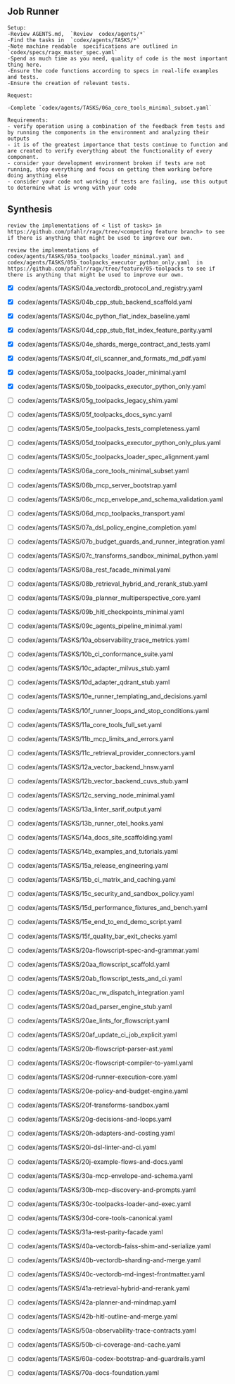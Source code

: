 ## Job Runner
```
Setup:
-Review AGENTS.md,  `Review  codex/agents/*`
-Find the tasks in  `codex/agents/TASKS/*`
-Note machine readable  specifications are outlined in `codex/specs/ragx_master_spec.yaml`
-Spend as much time as you need, quality of code is the most important thing here. 
-Ensure the code functions according to specs in real-life examples and tests.
-Ensure the creation of relevant tests.

Request:

-Complete `codex/agents/TASKS/06a_core_tools_minimal_subset.yaml`

Requirements: 
- verify operation using a combination of the feedback from tests and by running the components in the environment and analyzing their outputs
- it is of the greatest importance that tests continue to function and are created to verify everything about the functionality of every component.
- consider your development environment broken if tests are not running, stop everything and focus on getting them working before doing anything else
- consider your code not working if tests are failing, use this output to determine what is wrong with your code
```


## Synthesis
```
review the implementations of < list of tasks> in https://github.com/pfahlr/ragx/tree/<competing feature branch> to see if there is anything that might be used to improve our own.
```
```
review the implementations of  codex/agents/TASKS/05a_toolpacks_loader_minimal.yaml and codex/agents/TASKS/05b_toolpacks_executor_python_only.yaml  in https://github.com/pfahlr/ragx/tree/feature/05-toolpacks to see if there is anything that might be used to improve our own.
```



- [x] codex/agents/TASKS/04a_vectordb_protocol_and_registry.yaml
- [x] codex/agents/TASKS/04b_cpp_stub_backend_scaffold.yaml
- [x] codex/agents/TASKS/04c_python_flat_index_baseline.yaml
- [x] codex/agents/TASKS/04d_cpp_stub_flat_index_feature_parity.yaml
- [x] codex/agents/TASKS/04e_shards_merge_contract_and_tests.yaml
- [x] codex/agents/TASKS/04f_cli_scanner_and_formats_md_pdf.yaml
- [x] codex/agents/TASKS/05a_toolpacks_loader_minimal.yaml
- [x] codex/agents/TASKS/05b_toolpacks_executor_python_only.yaml

- [ ] codex/agents/TASKS/05g_toolpacks_legacy_shim.yaml
- [ ] codex/agents/TASKS/05f_toolpacks_docs_sync.yaml
- [ ] codex/agents/TASKS/05e_toolpacks_tests_completeness.yaml
- [ ] codex/agents/TASKS/05d_toolpacks_executor_python_only_plus.yaml
- [ ] codex/agents/TASKS/05c_toolpacks_loader_spec_alignment.yaml

- [ ] codex/agents/TASKS/06a_core_tools_minimal_subset.yaml
- [ ] codex/agents/TASKS/06b_mcp_server_bootstrap.yaml
- [ ] codex/agents/TASKS/06c_mcp_envelope_and_schema_validation.yaml
- [ ] codex/agents/TASKS/06d_mcp_toolpacks_transport.yaml

- [ ] codex/agents/TASKS/07a_dsl_policy_engine_completion.yaml
- [ ] codex/agents/TASKS/07b_budget_guards_and_runner_integration.yaml
- [ ] codex/agents/TASKS/07c_transforms_sandbox_minimal_python.yaml

- [ ] codex/agents/TASKS/08a_rest_facade_minimal.yaml
- [ ] codex/agents/TASKS/08b_retrieval_hybrid_and_rerank_stub.yaml

- [ ] codex/agents/TASKS/09a_planner_multiperspective_core.yaml
- [ ] codex/agents/TASKS/09b_hitl_checkpoints_minimal.yaml
- [ ] codex/agents/TASKS/09c_agents_pipeline_minimal.yaml

- [ ] codex/agents/TASKS/10a_observability_trace_metrics.yaml
- [ ] codex/agents/TASKS/10b_ci_conformance_suite.yaml
- [ ] codex/agents/TASKS/10c_adapter_milvus_stub.yaml
- [ ] codex/agents/TASKS/10d_adapter_qdrant_stub.yaml
- [ ] codex/agents/TASKS/10e_runner_templating_and_decisions.yaml
- [ ] codex/agents/TASKS/10f_runner_loops_and_stop_conditions.yaml

- [ ] codex/agents/TASKS/11a_core_tools_full_set.yaml
- [ ] codex/agents/TASKS/11b_mcp_limits_and_errors.yaml
- [ ] codex/agents/TASKS/11c_retrieval_provider_connectors.yaml

- [ ] codex/agents/TASKS/12a_vector_backend_hnsw.yaml
- [ ] codex/agents/TASKS/12b_vector_backend_cuvs_stub.yaml
- [ ] codex/agents/TASKS/12c_serving_node_minimal.yaml

- [ ] codex/agents/TASKS/13a_linter_sarif_output.yaml
- [ ] codex/agents/TASKS/13b_runner_otel_hooks.yaml

- [ ] codex/agents/TASKS/14a_docs_site_scaffolding.yaml
- [ ] codex/agents/TASKS/14b_examples_and_tutorials.yaml

- [ ] codex/agents/TASKS/15a_release_engineering.yaml
- [ ] codex/agents/TASKS/15b_ci_matrix_and_caching.yaml
- [ ] codex/agents/TASKS/15c_security_and_sandbox_policy.yaml
- [ ] codex/agents/TASKS/15d_performance_fixtures_and_bench.yaml
- [ ] codex/agents/TASKS/15e_end_to_end_demo_script.yaml
- [ ] codex/agents/TASKS/15f_quality_bar_exit_checks.yaml

- [ ] codex/agents/TASKS/20a-flowscript-spec-and-grammar.yaml
- [ ] codex/agents/TASKS/20aa_flowscript_scaffold.yaml
- [ ] codex/agents/TASKS/20ab_flowscript_tests_and_ci.yaml
- [ ] codex/agents/TASKS/20ac_rw_dispatch_integration.yaml
- [ ] codex/agents/TASKS/20ad_parser_engine_stub.yaml
- [ ] codex/agents/TASKS/20ae_lints_for_flowscript.yaml
- [ ] codex/agents/TASKS/20af_update_ci_job_explicit.yaml

- [ ] codex/agents/TASKS/20b-flowscript-parser-ast.yaml
- [ ] codex/agents/TASKS/20c-flowscript-compiler-to-yaml.yaml
- [ ] codex/agents/TASKS/20d-runner-execution-core.yaml
- [ ] codex/agents/TASKS/20e-policy-and-budget-engine.yaml
- [ ] codex/agents/TASKS/20f-transforms-sandbox.yaml
- [ ] codex/agents/TASKS/20g-decisions-and-loops.yaml
- [ ] codex/agents/TASKS/20h-adapters-and-costing.yaml
- [ ] codex/agents/TASKS/20i-dsl-linter-and-ci.yaml
- [ ] codex/agents/TASKS/20j-example-flows-and-docs.yaml

- [ ] codex/agents/TASKS/30a-mcp-envelope-and-schema.yaml
- [ ] codex/agents/TASKS/30b-mcp-discovery-and-prompts.yaml
- [ ] codex/agents/TASKS/30c-toolpacks-loader-and-exec.yaml
- [ ] codex/agents/TASKS/30d-core-tools-canonical.yaml

- [ ] codex/agents/TASKS/31a-rest-parity-facade.yaml

- [ ] codex/agents/TASKS/40a-vectordb-faiss-shim-and-serialize.yaml
- [ ] codex/agents/TASKS/40b-vectordb-sharding-and-merge.yaml
- [ ] codex/agents/TASKS/40c-vectordb-md-ingest-frontmatter.yaml

- [ ] codex/agents/TASKS/41a-retrieval-hybrid-and-rerank.yaml

- [ ] codex/agents/TASKS/42a-planner-and-mindmap.yaml
- [ ] codex/agents/TASKS/42b-hitl-outline-and-merge.yaml

- [ ] codex/agents/TASKS/50a-observability-trace-contracts.yaml
- [ ] codex/agents/TASKS/50b-ci-coverage-and-cache.yaml

- [ ] codex/agents/TASKS/60a-codex-bootstrap-and-guardrails.yaml

- [ ] codex/agents/TASKS/70a-docs-foundation.yaml
